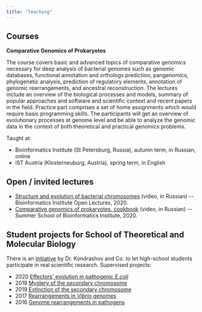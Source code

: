 ```yaml
---
title: "Teaching"
---
```


## Courses

**Comparative Genomics of Prokaryotes**

The course covers basic and advanced topics of comparative genomics necessary for deep analysis of bacterial genomes such as genomic databases, functional annotation and orthologs prediction, pangenomics, phylogenetic analysis, prediction of regulatory elements, annotation of genomic rearrangements, and ancestral reconstruction. The lectures include an overview of the biological processes and models, summary of popular approaches and software and scientific context and recent papers in the field. Practice part comprises a set of home assignments which would require basic programming skills. The participants will get an overview of evolutionary processes at genome level and be able to analyze the genomic data in the context of both theoretical and practical genomics problems.

Taught at:

- Bioinformatics Institute (St Petersburg, Russia), autumn term, in Russian, online
- IST Austria (Klosterneuburg, Austria), spring term, in English

## Open / invited lectures
- [Structure and evolution of bacterial chromosomes](https://www.youtube.com/watch?v=DTIpvAnPN_M&t=2405s) (video, in Russian) -- Bioinformatics Institute Open Lectures, 2020.
- [Comparative genomics of prokaryotes, cookbook](https://www.youtube.com/watch?v=6r80Vrz9mGU&list=PLjKdf6AHvR-EIznBS2gIitIn8lbt1Zjx7&index=5) (video, in Russian) -- Summer School of Bioinformatics Institute, 2020.


## Student projects for School of Theoretical and Molecular Biology
There is an [initiative](https://molbioschool.org/) by Dr. Kondrashov and Co. to let high-school students participate in real scientific research. Supervised projects:

- 2020 [Effectors' evolution in pathogenic _E.coli_](https://molbioschool.org/en/archive/9/)
- 2019 [Mystery of the secondary chromosome](https://molbioschool.org/media/archive/school2019/77-laboratory-of-bacterial-and-functional-genomics/Poster_Gelfand_1_Boc_KToYuq1.pdf)
- 2019 [Extinction of the secondary chromosome](https://molbioschool.org/media/archive/school2019/77-laboratory-of-bacterial-and-functional-genomics/Poster_Gelfand_3_Boc_9fSM6n3.pdf)
- 2017 [Rearrangements in _Vibrio_ genomes](https://molbioschool.org/media/archive/2017/15/Gelfand-1-Bochkareva.pdf)
- 2016 [Genome rearrangements in pathogens](https://molbioschool.org/media/archive/school2016/27-laboratory-of-bacterial-and-functional-genomics/MGelfand-Bochkareva.pdf)
